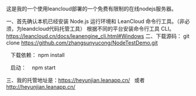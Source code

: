 这是我的一个使用leancloud部署的一个免费有限制的在线nodejs服务器。

一、首先确认本机已经安装 Node.js 运行环境和 LeanCloud 命令行工具。（非必须，为leandcloud代码托管工具）
  根据不同的平台安装命令行工具 CLI。https://leancloud.cn/docs/leanengine_cli.html#Windows
二、下载源码：
    git clone https://github.com/zhangsunyucong/NodeTestDemo.git
    
    下载依赖：
    npm install
    
    启动：
    npm start

三、我的托管地址是：https://heyunjian.leanapp.cn/  
  或者 http://heyunjian.leanapp.cn/
